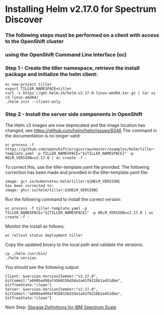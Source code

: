 # Installing Helm v2.17.0 for Spectrum Discover

<!--- cSpell: helm tiller allowfullscreen -->


###  The following steps must be performed on a client with access to the OpenShift cluster 
###  using the OpenShift Command Line Interface (oc) 

### Step 1 - Create the tiller namespace, retrieve the install package and initialize the helm client:

```
oc new-project tiller
export TILLER_NAMESPACE=tiller
curl -s https://get.helm.sh/helm-v2.17.0-linux-amd64.tar.gz | tar xz
cd linux-amd64/
./helm init --client-only
```

### Step 2 - Install the server side components in OpenShift

The Helm v2 images are now deprecated and the image location has changed, see https://github.com/helm/helm/issues/8346
The command in the documentation is no longer valid:
```
oc process -f https://github.com/openshift/origin/raw/master/examples/helm/tiller-template.yaml -p TILLER_NAMESPACE="${TILLER_NAMESPACE}" -p HELM_VERSION=v2.17.0 | oc create -f -
```
To correct this, use the tiller-template.yaml file provided. The following correction has been made and provided in the tiller-template.yaml file:
```
image: gcr.io/kubernetes-helm/tiller:${HELM_VERSION}
has been corrected to:
image: ghcr.io/helm/tiller:${HELM_VERSION}
```

Run the following command to install the correct version:
```
oc process -f tiller-template.yaml -p TILLER_NAMESPACE="${TILLER_NAMESPACE}" -p HELM_VERSION=v2.17.0 | oc create -f -
```
Monitor the install as follows:
```
oc rollout status deployment tiller
```

Copy the updated binary to the local path and validate the versions:
```
cp ./helm /usr/bin/
./helm version
```

You should see the following output:
```
Client: &version.Version{SemVer:"v2.17.0", GitCommit:"a690bad98af45b015bd3da1a41f6218b1a451dbe", GitTreeState:"clean"}
Server: &version.Version{SemVer:"v2.17.0", GitCommit:"a690bad98af45b015bd3da1a41f6218b1a451dbe", GitTreeState:"clean"}
```
   
Next Step: [Storage Definitions for IBM Spectrum Scale](../README.md#storage_definitions)